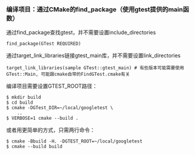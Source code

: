 ### 编译项目：通过CMake的find_package（使用gtest提供的main函数）

通过find_package查找gtest，并不需要设置include_directories

```
find_package(GTest REQUIRED)
```

通过target_link_libraries链接gtest_main库，并不需要设置link_directories

```
target_link_libraries(sample GTest::gtest_main) # 有些版本可能需要使用GTest::Main, 可能跟cmake自带的FindGTest.cmake有关
```

编译项目需要设置GTEST_ROOT路径：

```
$ mkdir build
$ cd build
$ cmake -DGTest_DIR=~/local/googletest \
    ..
$ VERBOSE=1 cmake --build . 
```

或者用更简单的方式，只需两行命令：

```
$ cmake -Bbuild -H. -DGTEST_ROOT=~/local/googletest
$ cmake --build build
```
